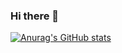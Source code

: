 ### Hi there 👋

[![Anurag's GitHub stats](https://github-readme-stats.vercel.app/api?username=kubsoneekk)](https://github.com/anuraghazra/github-readme-stats)
